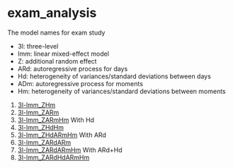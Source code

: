 # exam_analysis

The model names for exam study
- 3l: three-level
- lmm: linear mixed-effect model
- Z: additional random effect
- ARd: autoregressive process for days
- Hd: heterogeneity of variances/standard deviations between days
- ADm: autoregressive process for moments
- Hm: heterogeneity of variances/standard deviations between moments

1. [3l-lmm_ZHm](https://xup6y3ul6.github.io/exam_analysis/results/exam_3l-lmm_ZHm_Seed20250616_result.html)
2. [3l-lmm_ZARm](https://xup6y3ul6.github.io/exam_analysis/results/exam_3l-lmm_ZARm_Seed20250616_result.html)
3. [3l-lmm_ZARmHm](https://xup6y3ul6.github.io/exam_analysis/results/exam_3l-lmm_ZARmHm_Seed20250616_result.html)
With Hd
4. [3l-lmm_ZHdHm](https://xup6y3ul6.github.io/exam_analysis/results/exam_3l-lmm_ZHdHm_Seed20250616_result.html)
5. [3l-lmm_ZHdARmHm](https://xup6y3ul6.github.io/exam_analysis/results/exam_3l-lmm_ZHdARmHm_Seed20250616_result.html)
With ARd
6. [3l-lmm_ZARdARm](https://xup6y3ul6.github.io/exam_analysis/results/exam_3l-lmm_ZARdARm_Seed20250616_result.html)
7. [3l-lmm_ZARdARmHm](https://xup6y3ul6.github.io/exam_analysis/results/exam_3l-lmm_ZARdARmHm_Seed20250616_result.html)
With ARd+Hd
8. [3l-lmm_ZARdHdARmHm](https://xup6y3ul6.github.io/exam_analysis/results/exam_3l-lmm_ZARdHdARmHm_Seed20250616_result.html)

